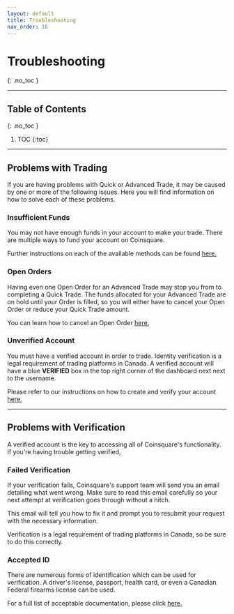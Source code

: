 ```yaml
---
layout: default
title: Troubleshooting
nav_order: 16
---
```


# Troubleshooting
{: .no_toc }

* * *

## Table of Contents
{: .no_toc }

1. TOC
{:toc}

* * *

## Problems with Trading

If you are having problems with Quick or Advanced Trade, it may be caused by one or more of the following issues. Here you will find information on how to solve each of these problems.

### Insufficient Funds

You may not have enough funds in your account to make your trade. There are multiple ways to fund your account on Coinsquare.

Further instructions on each of the available methods can be found [here.](https://help.coinsquare.com/hc/en-us/categories/115000433631-Deposits-Withdrawals)
### Open Orders

Having even one Open Order for an Advanced Trade may stop you from to completing a Quick Trade. The funds allocated for your Advanced Trade are on hold until your Order is filled, so you will either have to cancel your Open Order or reduce your Quick Trade amount. 

You can learn how to cancel an Open Order [here.](https://help.coinsquare.com/hc/en-us/articles/360032261291-How-To-Cancel-an-Open-Order)

### Unverified Account

You must have a verified account in order to trade. Identity verification is a legal requirement of trading platforms in Canada. A verified account will have a blue **VERIFIED** box in the top right corner of the dashboard next next to the username. 

Please refer to our instructions on how to create and verify your account [here.](docs/create-account)
 
 * * *

## Problems with Verification

A verified account is the key to accessing all of Coinsquare's functionality. If you're having trouble getting verified, 

### Failed Verification

If your verification fails, Coinsquare's support team will send you an email detailing what went wrong. Make sure to read this email carefully so your next attempt at verification goes through without a hitch.

This email will tell you how to fix it and prompt you to resubmit your request with the necessary information.

Verification is a legal requirement of trading platforms in Canada, so be sure to do this correctly.

### Accepted ID

There are numerous forms of identification which can be used for verification. A driver's license, passport, health card, or even a Canadian Federal firearms license can be used.

For a full list of acceptable documentation, please click [here.](https://help.coinsquare.com/hc/en-us/articles/360021119211-Acceptable-Government-ID-Documents)
